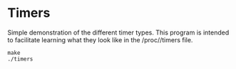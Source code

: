 # Timers

Simple demonstration of the different timer types. This program is
intended to facilitate learning what they look like in the
/proc/<pid>/timers file.

```
make
./timers
```
